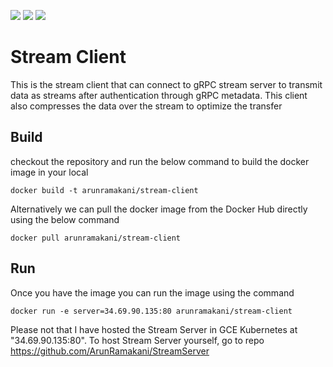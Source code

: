 [![](https://images.microbadger.com/badges/version/arunramakani/stream-client.svg)](https://microbadger.com/images/arunramakani/stream-client "Get your own version badge on microbadger.com") [![](https://img.shields.io/docker/pulls/arunramakani/stream-client.svg)](https://img.shields.io/docker/pulls/arunramakani/stream-client.svg) [![](https://img.shields.io/docker/stars/arunramakani/stream-client.svg)](https://img.shields.io/docker/stars/arunramakani/stream-client.svg)


# Stream Client

This is the stream client that can connect to gRPC stream server to transmit data as streams after authentication through gRPC metadata. This client also compresses the data over the stream to optimize the transfer

## Build 

checkout the repository and run the below command to build the docker image in your local  

```docker build -t arunramakani/stream-client```

Alternatively we can pull the docker image from the Docker Hub directly using the below command

```docker pull arunramakani/stream-client```

## Run 

Once you have the image you can run the image using the command

```docker run -e server=34.69.90.135:80 arunramakani/stream-client```

Please not that I have hosted the Stream Server in GCE Kubernetes at "34.69.90.135:80". To host Stream Server yourself, go to repo https://github.com/ArunRamakani/StreamServer
